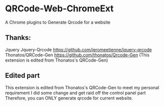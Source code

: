 # QRCode-Web-ChromeExt

A Chrome plugins to Generate Qrcode for a website

## Thanks:

Jquery
Jquery-Qrcode https://github.com/jeromeetienne/jquery-qrcode
Thonatos/QRCode-Gen https://github.com/thonatos/Qrcode-Gen (This extension is edited from Thonatos's QRCode-Gen)

## Edited part

This extension is edited from Thonatos's QRCode-Gen to meet my personal requirement
I did some change and get raid off the control panel part
Therefore, you can ONLY generate qrcode for current website.
